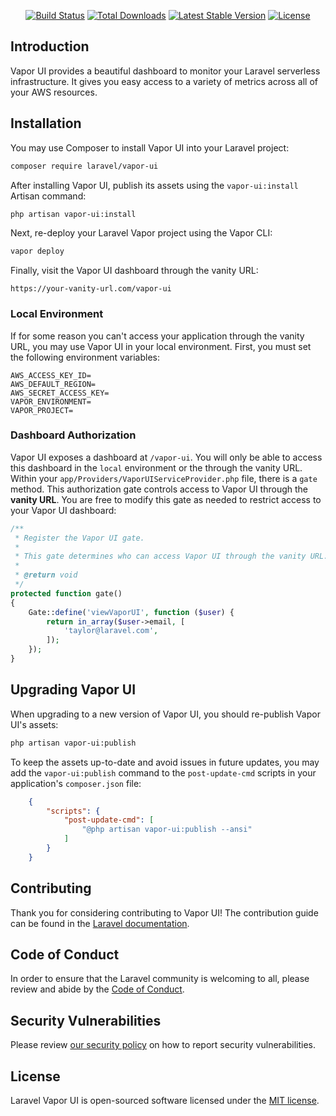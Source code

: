 <p align="center">
    <a href="https://github.com/laravel/vapor-ui/actions"><img src="https://github.com/laravel/vapor-ui/workflows/tests/badge.svg" alt="Build Status"></a>
    <a href="https://packagist.org/packages/laravel/vapor-ui"><img src="https://poser.pugx.org/laravel/vapor-ui/d/total.svg" alt="Total Downloads"></a>
    <a href="https://packagist.org/packages/laravel/vapor-ui"><img src="https://poser.pugx.org/laravel/vapor-ui/v/stable.svg" alt="Latest Stable Version"></a>
    <a href="https://packagist.org/packages/laravel/vapor-ui"><img src="https://poser.pugx.org/laravel/vapor-ui/license.svg" alt="License"></a>
</p>

## Introduction

Vapor UI provides a beautiful dashboard to monitor your Laravel serverless infrastructure. It gives you easy access to a variety of metrics across all of your AWS resources.

<a name="installation"></a>
## Installation

You may use Composer to install Vapor UI into your Laravel project:

```bash
composer require laravel/vapor-ui
```

After installing Vapor UI, publish its assets using the `vapor-ui:install` Artisan command:

```bash
php artisan vapor-ui:install
```

Next, re-deploy your Laravel Vapor project using the Vapor CLI:

```bash
vapor deploy
```

Finally, visit the Vapor UI dashboard through the vanity URL:

```
https://your-vanity-url.com/vapor-ui
```

<a name="local-environment"></a>
### Local Environment

If for some reason you can't access your application through the vanity URL, you may use Vapor UI in your local environment. First, you must set the following environment variables:

```
AWS_ACCESS_KEY_ID=
AWS_DEFAULT_REGION=
AWS_SECRET_ACCESS_KEY=
VAPOR_ENVIRONMENT=
VAPOR_PROJECT=
```

<a name="dashboard-authorization"></a>
### Dashboard Authorization

Vapor UI exposes a dashboard at `/vapor-ui`. You will only be able to access this dashboard in the `local` environment or the through the vanity URL. Within your `app/Providers/VaporUIServiceProvider.php` file, there is a `gate` method. This authorization gate controls access to Vapor UI through the **vanity URL**. You are free to modify this gate as needed to restrict access to your Vapor UI dashboard:

```php
/**
 * Register the Vapor UI gate.
 *
 * This gate determines who can access Vapor UI through the vanity URL.
 *
 * @return void
 */
protected function gate()
{
    Gate::define('viewVaporUI', function ($user) {
        return in_array($user->email, [
            'taylor@laravel.com',
        ]);
    });
}
```

<a name="upgrading-vapor-ui"></a>
## Upgrading Vapor UI

When upgrading to a new version of Vapor UI, you should re-publish Vapor UI's assets:

```bash
php artisan vapor-ui:publish
```

To keep the assets up-to-date and avoid issues in future updates, you may add the `vapor-ui:publish` command to the `post-update-cmd` scripts in your application's `composer.json` file:

```json
    {
        "scripts": {
            "post-update-cmd": [
                "@php artisan vapor-ui:publish --ansi"
            ]
        }
    }
```

## Contributing

Thank you for considering contributing to Vapor UI! The contribution guide can be found in the [Laravel documentation](https://laravel.com/docs/contributions).

## Code of Conduct

In order to ensure that the Laravel community is welcoming to all, please review and abide by the [Code of Conduct](https://laravel.com/docs/contributions#code-of-conduct).

## Security Vulnerabilities

Please review [our security policy](https://github.com/laravel/vapor-ui/security/policy) on how to report security vulnerabilities.

## License

Laravel Vapor UI is open-sourced software licensed under the [MIT license](LICENSE.md).
